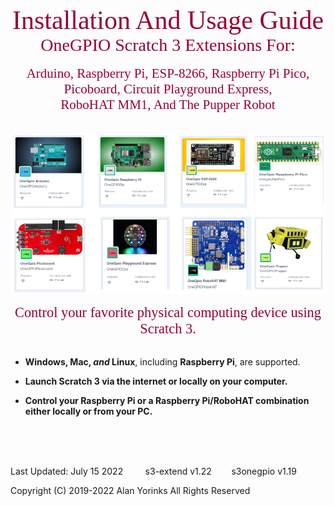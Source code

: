 
<div style="text-align:center;color:#990033; font-family:times, serif; font-size:3.0em">Installation And Usage Guide</div>


<div style="text-align:center;color:#990033; font-family:times, serif;font-size:2.0em">OneGPIO Scratch 3 Extensions For:</div>
<br>
<div style="text-align:center;color:#990033; font-family:times, serif;font-size:1.5em">Arduino, Raspberry Pi, ESP-8266, Raspberry Pi Pico, </div>
<div style="text-align:center;color:#990033; font-family:times, serif;font-size:1.5em">Picoboard, Circuit Playground Express, </div>
<div style="text-align:center;color:#990033; font-family:times, serif;font-size:1.5em">RoboHAT MM1, And The Pupper Robot</div>

<br>

<br>
<img src ="images/extensions.png">
 
<p align="center"></p>

<div style="text-align:center;color:#990033; font-family:times, serif; font-size:1.60em">Control your favorite physical computing device using Scratch 3.</div>
<br>

* **Windows, Mac, *and* Linux**, including **Raspberry Pi**, are
  supported.

*  **Launch Scratch 3 via the internet or locally on your computer.**

* **Control your Raspberry Pi or a Raspberry Pi/RoboHAT combination either locally or from your PC.**


<br>
<br>
<br>


Last Updated:  July 15 2022 &nbsp; &nbsp; &nbsp; &nbsp; s3-extend v1.22 &nbsp; &nbsp; 
&nbsp;
&nbsp;s3onegpio v1.19

Copyright (C) 2019-2022 Alan Yorinks All Rights Reserved

